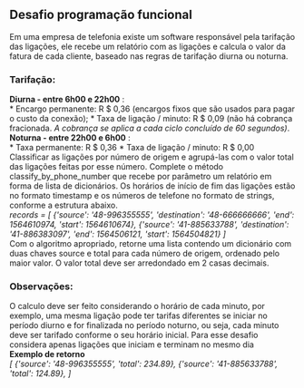 <h2>Desafio programação funcional</h2>

Em uma empresa de telefonia existe um software responsável pela tarifação das ligações, ele recebe um relatório com as ligações e calcula o valor da fatura de cada cliente, baseado nas regras de tarifação diurna ou noturna.

<h3>Tarifação:</h3>

<b>Diurna - entre 6h00 e 22h00</b> :
<br>
    * Encargo permanente: R $ 0,36 (encargos fixos que são usados ​​para pagar o custo da conexão);
    * Taxa de ligação / minuto: R $ 0,09 (não há cobrança fracionada. *A cobrança se aplica a cada ciclo concluído de 60 segundos)*.
<br>
<b>Noturna - entre 22h00 e 6h00</b> :
<br>
    * Taxa permanente: R $ 0,36
    * Taxa de ligação / minuto: R $ 0,00
Classificar as ligações por número de origem e agrupá-las com o valor total das ligações feitas por esse número. Complete o método classify_by_phone_number que recebe por parâmetro um relatório em forma de lista de dicionários. Os horários de início de fim das ligações estão no formato timestamp e os números de telefone no formato de strings, conforme a estrutura abaixo.
<br>
<i>records = [
    {'source': '48-996355555', 'destination': '48-666666666', 'end': 1564610974, 'start': 1564610674},
    {'source': '41-885633788', 'destination': '41-886383097', 'end': 1564506121, 'start': 1564504821}
]</i>
<br>
Com o algoritmo apropriado, retorne uma lista contendo um dicionário com duas chaves source e total para cada número de origem, ordenado pelo maior valor. O valor total deve ser arredondado em 2 casas decimais.
<br>
<h3>Observações:</h3>
O calculo deve ser feito considerando o horário de cada minuto, por exemplo, uma mesma ligação pode ter tarifas diferentes se iniciar no período diurno e for finalizada no período noturno, ou seja, cada minuto deve ser tarifado conforme o seu horário inicial.
Para esse desafio considera apenas ligações que iniciam e terminam no mesmo dia
<br>
<b>Exemplo de retorno</b>
<br>
<i>[
    {'source': '48-996355555', 'total': 234.89},
    {'source': '41-885633788', 'total': 124.89},
]</i>